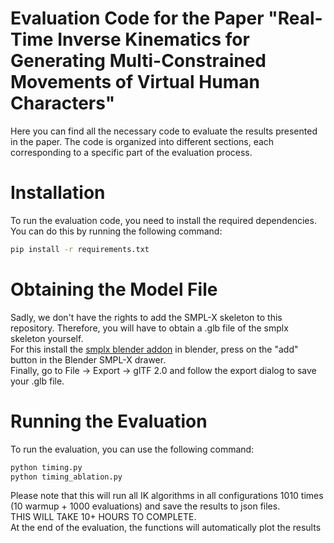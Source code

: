 # Evaluation Code for the Paper "Real-Time Inverse Kinematics for Generating Multi-Constrained Movements of Virtual Human Characters"

Here you can find all the necessary code to evaluate the results presented in the paper. The code is organized into different sections, each corresponding to a specific part of the evaluation process.

# Installation
To run the evaluation code, you need to install the required dependencies. You can do this by running the following command:

```bash
pip install -r requirements.txt
```

# Obtaining the Model File

Sadly, we don't have the rights to add the SMPL-X skeleton to this repository. Therefore, you will have to obtain a .glb file of the smplx skeleton yourself. \
For this install the [smplx blender addon](https://github.com/Meshcapade/SMPL_blender_addon) in blender, press on the "add" button in the Blender SMPL-X drawer. \
Finally, go to File -> Export -> glTF 2.0 and follow the export dialog to save your .glb file.

# Running the Evaluation
To run the evaluation, you can use the following command:

```bash
python timing.py
python timing_ablation.py
```
Please note that this will run all IK algorithms in all configurations 1010 times (10 warmup + 1000 evaluations) and save the results to json files. \
THIS WILL TAKE 10+ HOURS TO COMPLETE. \
At the end of the evaluation, the functions will automatically plot the results
